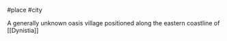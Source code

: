#place #city 

A generally unknown oasis village positioned along the eastern coastline of [[Dynistia]]
